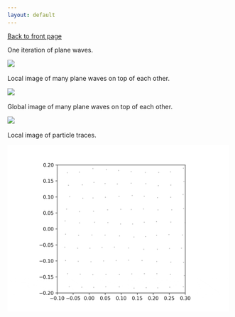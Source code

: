 ```yaml
---
layout: default
---
```

[Back to front page](./)

One iteration of plane waves.

<img src="images/movie_particles_1it.gif" width="500"/>

Local image of many plane waves on top of each other.

<img src="images/movie_particles_zoommany.gif" width="500"/>

Global image of many plane waves on top of each other.

<img src="images/movie_particles_500colors.gif" width="500"/>

Local image of particle traces.

<img src="images/movie_particles_zoomtrace.gif" width="500"/>

